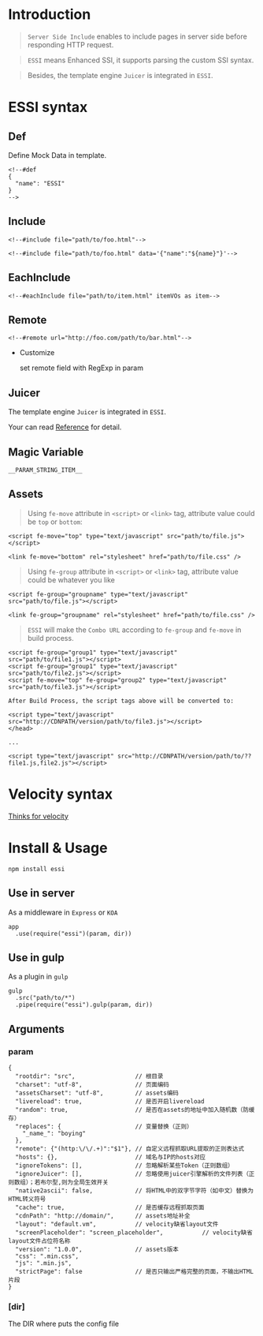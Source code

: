 # Introduction

> `Server Side Include` enables to include pages in server side before responding HTTP request.

> `ESSI` means Enhanced SSI, it supports parsing the custom SSI syntax.

> Besides, the template engine `Juicer` is integrated in `ESSI`.

# ESSI syntax

## Def

Define Mock Data in template.

```
<!--#def
{
  "name": "ESSI"
}
-->
```

## Include
```
<!--#include file="path/to/foo.html"-->

<!--#include file="path/to/foo.html" data='{"name":"${name}"}'-->
```

## EachInclude
```
<!--#eachInclude file="path/to/item.html" itemVOs as item-->
```

## Remote
```
<!--#remote url="http://foo.com/path/to/bar.html"-->
```

* Customize

  set remote field with RegExp in param
	
## Juicer

The template engine `Juicer` is integrated in `ESSI`.

Your can read [Reference](http://juicer.name/docs/docs_zh_cn.html) for detail.

## Magic Variable

`__PARAM_STRING_ITEM__`

## Assets

> Using `fe-move` attribute in `<script>` or `<link>` tag,
> attribute value could be `top` or `bottom`:

```
<script fe-move="top" type="text/javascript" src="path/to/file.js"></script>

<link fe-move="bottom" rel="stylesheet" href="path/to/file.css" />
```

> Using `fe-group` attribute in `<script>` or `<link>` tag,
> attribute value could be whatever you like

```
<script fe-group="groupname" type="text/javascript" src="path/to/file.js"></script>

<link fe-group="groupname" rel="stylesheet" href="path/to/file.css" />
```
> `ESSI` will make the `Combo URL` according to `fe-group` and `fe-move` in build process.

```
<script fe-group="group1" type="text/javascript" src="path/to/file1.js"></script>
<script fe-group="group1" type="text/javascript" src="path/to/file2.js"></script>
<script fe-move="top" fe-group="group2" type="text/javascript" src="path/to/file3.js"></script>
```
	After Build Process, the script tags above will be converted to:

```
<script type="text/javascript" src="http://CDNPATH/version/path/to/file3.js"></script>
</head>

...

<script type="text/javascript" src="http://CDNPATH/version/path/to/??file1.js,file2.js"></script>

```

# Velocity syntax

[Thinks for velocity](https://www.npmjs.com/package/velocity)

# Install & Usage

```
npm install essi
```

## Use in server

As a middleware in `Express` or `KOA`

```
app
  .use(require("essi")(param, dir))
```

## Use in gulp

As a plugin in `gulp`

```
gulp
  .src("path/to/*")
  .pipe(require("essi").gulp(param, dir))
```

## Arguments

### param

```
{
  "rootdir": "src",                 // 根目录
  "charset": "utf-8",               // 页面编码
  "assetsCharset": "utf-8",         // assets编码
  "livereload": true,               // 是否开启livereload
  "random": true,                   // 是否在assets的地址中加入随机数（防缓存）
  "replaces": {                     // 变量替换（正则）
    "_name_": "boying"
  },
  "remote": {"(http:\/\/.+)":"$1"}, // 自定义远程抓取URL提取的正则表达式
  "hosts": {},                      // 域名与IP的hosts对应
  "ignoreTokens": [],               // 忽略解析某些Token（正则数组）
  "ignoreJuicer": [],               // 忽略使用juicer引擎解析的文件列表（正则数组）；若布尔型,则为全局生效开关
  "native2ascii": false,            // 将HTML中的双字节字符（如中文）替换为HTML转义符号
  "cache": true,                    // 是否缓存远程抓取页面
  "cdnPath": "http://domain/",      // assets地址补全
  "layout": "default.vm",           // velocity缺省layout文件
  "screenPlaceholder": "screen_placeholder",           // velocity缺省layout文件占位符名称
  "version": "1.0.0",               // assets版本
  "css": ".min.css",
  "js": ".min.js",
  "strictPage": false               // 是否只输出严格完整的页面，不输出HTML片段
}
```

### [dir]

The DIR where puts the config file